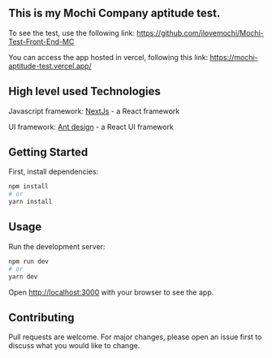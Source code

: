 ## This is my Mochi Company aptitude test.

To see the test, use the following link: https://github.com/ilovemochi/Mochi-Test-Front-End-MC

You can access the app hosted in vercel, following this link: https://mochi-aptitude-test.vercel.app/

## High level used Technologies

Javascript framework: <a href="https://nextjs.org/">NextJs</a> - a React framework

UI framework: <a href="https://ant.design//">Ant design</a> - a React UI framework

## Getting Started

First, install dependencies:

```bash
npm install
# or
yarn install
```

## Usage

Run the development server:

```bash
npm run dev
# or
yarn dev
```

Open [http://localhost:3000](http://localhost:3000) with your browser to see the app.

## Contributing

Pull requests are welcome. For major changes, please open an issue first to discuss what you would like to change.
